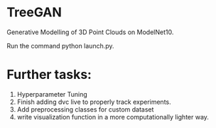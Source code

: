 # TreeGAN
Generative Modelling of 3D Point Clouds on ModelNet10.

Run the command python launch.py.

# Further tasks: 
1. Hyperparameter Tuning
2. Finish adding dvc live to properly track experiments.
3. Add preprocessing classes for custom dataset
4. write visualization function in a more computationally lighter way.
